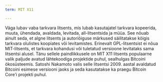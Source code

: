 ```yaml
---
term: MIT X11

---
```

Väga lubav vaba tarkvara litsents, mis lubab kasutajatel tarkvara kopeerida, muuta, ühendada, avaldada, levitada, all-litsentsida ja müüa. See nõuab ainult seda, et algne litsents ja autoriõiguse märkused säilitatakse kõigis tarkvara olulistes koopiates või levitamistes. Erinevalt GPL-litsentsist ei nõua MIT-litsents, et tarkvara kohandusi või tuletatud versioone levitataks sama litsentsi alusel. Tänu sellele paindlikkusele on MIT X11 litsents populaarne valik paljude avatud lähtekoodiga projektide puhul, sealhulgas Bitcoini ökosüsteemis. Satoshi Nakamoto valis selle litsentsi 2009. aastal avaldatud Bitcoini esimese versiooni jaoks ja seda kasutatakse ka praegu Bitcoin Core'i projekti puhul.